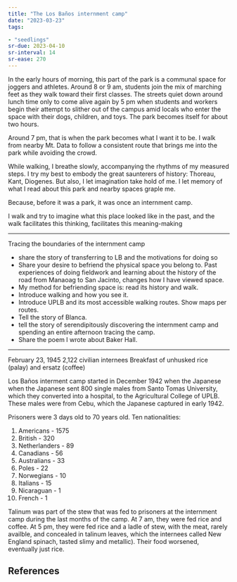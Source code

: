 ```yaml
---
title: "The Los Baños internment camp"
date: "2023-03-23"
tags:

- "seedlings"
sr-due: 2023-04-10
sr-interval: 14
sr-ease: 270
---
```


In the early hours of morning, this part of the park is a communal space for joggers and athletes. Around 8 or 9 am, students join the mix of marching feet as they walk toward their first classes. The streets quiet down around lunch time only to come alive again by 5 pm when students and workers begin their attempt to slither out of the campus amid locals who enter the space with their dogs, children, and toys. The park becomes itself for about two hours.

Around 7 pm, that is when the park becomes what I want it to be. I walk from nearby Mt. Data to follow a consistent route that brings me into the park while avoiding the crowd.

While walking, I breathe slowly, accompanying the rhythms of my measured steps. I try my best to embody the great saunterers of history: Thoreau, Kant, Diogenes. But also, I let imagination take hold of me. I let memory of what I read about this park and nearby spaces graple me.

Because, before it was a park, it was once an internment camp.

I walk and try to imagine what this place looked like in the past, and the walk facilitates this thinking, facilitates this meaning-making

---

Tracing the boundaries of the internment camp

- share the story of transferring to LB and the motivations for doing so
- Share your desire to befriend the physical space you belong to. Past experiences of doing fieldwork and learning about the history of the road from Manaoag to San Jacinto, changes how I have viewed space.
- My method for befriending space is: read its history and walk.
- Introduce walking and how you see it.
- Introduce UPLB and its most accessible walking routes. Show maps per routes.
- Tell the story of Blanca.
- tell the story of serendipitously discovering the internment camp and spending an entire afternoon tracing the camp.
- Share the poem I wrote about Baker Hall.

---

February 23, 1945
2,122 civilian internees
Breakfast of unhusked rice (palay) and ersatz (coffee)

Los Baños interment camp started in December 1942 when the Japanese when the Japanese sent 800 single males from Santo Tomas University, which they converted into a hospital, to the Agricultural College of UPLB. These males were from Cebu, which the Japanese captured in early 1942.

Prisoners were 3 days old to 70 years old. Ten nationalities:
1. Americans - 1575
2. British - 320
3. Netherlanders - 89
4. Canadians - 56
5. Australians - 33
6. Poles - 22
7. Norwegians - 10
8. Italians - 15
9. Nicaraguan - 1
10. French - 1

Talinum was part of the stew that was fed to prisoners at the internment camp during the last months of the camp. At 7 am, they were fed rice and coffee. At 5 pm, they were fed rice and a ladle of stew, with the meat, rarely availble, and concealed in talinum leaves, which the internees called New England spinach, tasted slimy and metallic). Their food worsened, eventually just rice.


## References